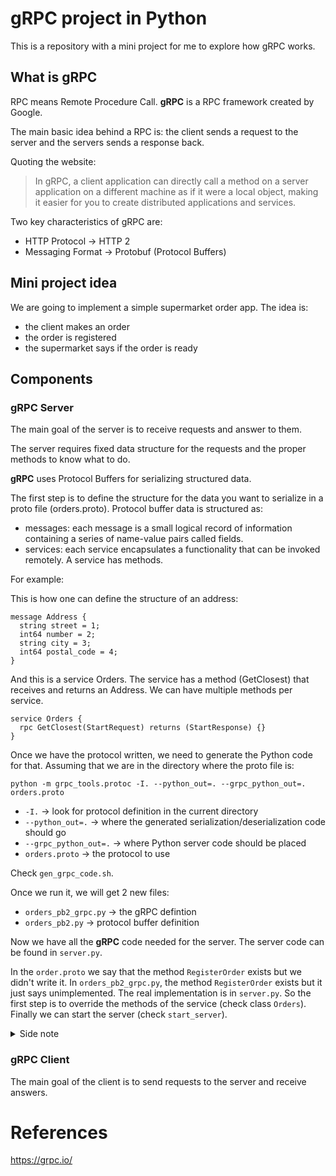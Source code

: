 # gRPC project in Python

This is a repository with a mini project for me to explore how gRPC works.

## What is gRPC

RPC means Remote Procedure Call. **gRPC** is a RPC framework created by Google.

The main basic idea behind a RPC is: the client sends a request to the server and the servers sends a response back.

Quoting the website:

> In gRPC, a client application can directly call a method on a server application on a different machine as if it were a local object, making it easier for you to create distributed applications and services.

Two key characteristics of gRPC are:

- HTTP Protocol -> HTTP 2
- Messaging Format -> Protobuf (Protocol Buffers)

## Mini project idea

We are going to implement a simple supermarket order app.
The idea is:

- the client makes an order
- the order is registered
- the supermarket says if the order is ready

## Components

### gRPC Server

The main goal of the server is to receive requests and answer to them.

The server requires fixed data structure for the requests and the proper methods to know what to do.

**gRPC** uses Protocol Buffers for serializing structured data.

The first step is to define the structure for the data you want to serialize in a proto file (orders.proto). Protocol buffer data is structured as:

- messages: each message is a small logical record of information containing a series of name-value pairs called fields.
- services: each service encapsulates a functionality that can be invoked remotely. A service has methods.

For example:

This is how one can define the structure of an address:

```
message Address {
  string street = 1;
  int64 number = 2;
  string city = 3;
  int64 postal_code = 4;
}
```

And this is a service Orders. The service has a method (GetClosest) that receives and returns an Address.
We can have multiple methods per service.

```
service Orders {
  rpc GetClosest(StartRequest) returns (StartResponse) {}
}
```

Once we have the protocol written, we need to generate the Python code for that.
Assuming that we are in the directory where the proto file is:

```
python -m grpc_tools.protoc -I. --python_out=. --grpc_python_out=. orders.proto
```

- `-I.` -> look for protocol definition in the current directory
- `--python_out=.` -> where the generated serialization/deserialization code should go
- `--grpc_python_out=.` -> where Python server code should be placed
- `orders.proto` -> the protocol to use

Check `gen_grpc_code.sh`.

Once we run it, we will get 2 new files:

- `orders_pb2_grpc.py` -> the gRPC defintion
- `orders_pb2.py` -> protocol buffer definition

Now we have all the **gRPC** code needed for the server. The server code can be found in `server.py`.

In the `order.proto` we say that the method `RegisterOrder` exists but we didn't write it. In `orders_pb2_grpc.py`, the method `RegisterOrder` exists but it just says unimplemented. The real implementation is in `server.py`. So the first step is to override the methods of the service (check class `Orders`). Finally we can start the server (check `start_server`).

<details>
<summary>Side note</summary>

The implemented server has reflection. That allows the clients to query the server about what it can do and what it needs (methods and types).
In our case is running in the localhost:888. From the command line you query the server.

Lets query the services available (we know that we only have `Orders`):

`grpcurl -plaintext localhost:8888 list`

Lets query the methods for the service `Orders` available:

`grpcurl -plaintext localhost:8888 list Orders`

And as expected we only have 1 method `Orders.RegisterOrder`. We can ask more information about it:

`grpcurl -plaintext localhost:8888 describe Orders.RegisterOrder`

and

`grpcurl -plaintext localhost:8888 describe .StartRequest`

</details>

### gRPC Client

The main goal of the client is to send requests to the server and receive answers.

# References

<https://grpc.io/>
